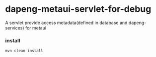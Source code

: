 # dapeng-metaui-servlet-for-debug
A servlet provide access metadata(defined in database and dapeng-services) for metaui
### install
```
mvn clean install
```